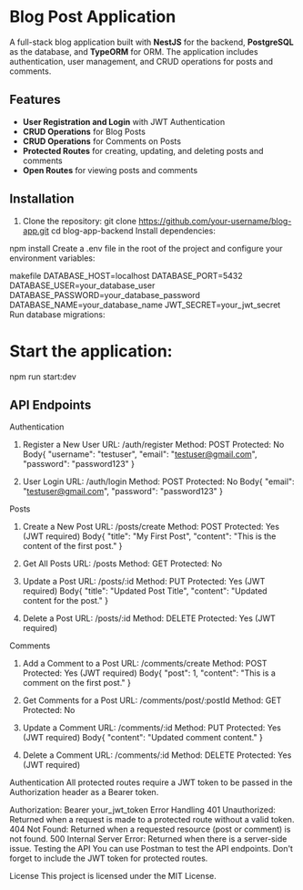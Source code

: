 # Blog Post Application

A full-stack blog application built with **NestJS** for the backend, **PostgreSQL** as the database, and **TypeORM** for ORM. The application includes authentication, user management, and CRUD operations for posts and comments.

## Features
- **User Registration and Login** with JWT Authentication
- **CRUD Operations** for Blog Posts
- **CRUD Operations** for Comments on Posts
- **Protected Routes** for creating, updating, and deleting posts and comments
- **Open Routes** for viewing posts and comments

## Installation

1. Clone the repository:
   git clone https://github.com/your-username/blog-app.git
   cd blog-app-backend
Install dependencies:


npm install
Create a .env file in the root of the project and configure your environment variables:

makefile
DATABASE_HOST=localhost
DATABASE_PORT=5432
DATABASE_USER=your_database_user
DATABASE_PASSWORD=your_database_password
DATABASE_NAME=your_database_name
JWT_SECRET=your_jwt_secret
Run database migrations:


# Start the application:
npm run start:dev

## API Endpoints
Authentication
1. Register a New User
URL: /auth/register
Method: POST
Protected: No
Body{
  "username": "testuser",
  "email": "testuser@gmail.com",
  "password": "password123"
}

2. User Login
URL: /auth/login
Method: POST
Protected: No
Body{
  "email": "testuser@gmail.com",
  "password": "password123"
}

Posts
1. Create a New Post
URL: /posts/create
Method: POST
Protected: Yes (JWT required)
Body{
  "title": "My First Post",
  "content": "This is the content of the first post."
}

2. Get All Posts
URL: /posts
Method: GET
Protected: No

3. Update a Post
URL: /posts/:id
Method: PUT
Protected: Yes (JWT required)
Body{
  "title": "Updated Post Title",
  "content": "Updated content for the post."
}

4. Delete a Post
URL: /posts/:id
Method: DELETE
Protected: Yes (JWT required)

Comments
1. Add a Comment to a Post
URL: /comments/create
Method: POST
Protected: Yes (JWT required)
Body{
  "post": 1,
  "content": "This is a comment on the first post."
}

2. Get Comments for a Post
URL: /comments/post/:postId
Method: GET
Protected: No

3. Update a Comment
URL: /comments/:id
Method: PUT
Protected: Yes (JWT required)
Body{
  "content": "Updated comment content."
}

4. Delete a Comment
URL: /comments/:id
Method: DELETE
Protected: Yes (JWT required)


Authentication
All protected routes require a JWT token to be passed in the Authorization header as a Bearer token.

Authorization: Bearer your_jwt_token
Error Handling
401 Unauthorized: Returned when a request is made to a protected route without a valid token.
404 Not Found: Returned when a requested resource (post or comment) is not found.
500 Internal Server Error: Returned when there is a server-side issue.
Testing the API
You can use Postman to test the API endpoints. Don't forget to include the JWT token for protected routes.

License
This project is licensed under the MIT License.